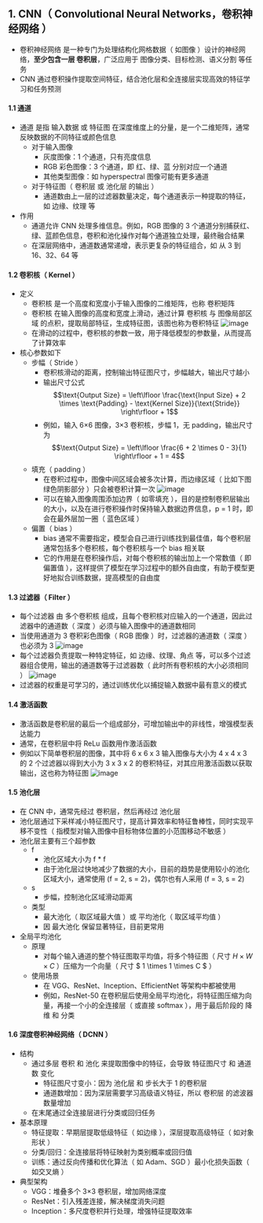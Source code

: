## 1. CNN（ Convolutional Neural Networks，卷积神经网络 ）

- 卷积神经网络 是一种专门为处理结构化网格数据（ 如图像 ）设计的神经网络，**至少包含一层 卷积层**，广泛应用于 图像分类、目标检测、语义分割 等任务
- CNN 通过卷积操作提取空间特征，结合池化层和全连接层实现高效的特征学习和任务预测

#### 1.1 通道

- 通道 是指 输入数据 或 特征图 在深度维度上的分量，是一个二维矩阵，通常反映数据的不同特征或颜色信息
  - 对于输入图像
    - 灰度图像：1 个通道，只有亮度信息
    - RGB 彩色图像：3 个通道，即 红、绿、蓝 分别对应一个通道
    - 其他类型图像：如 hyperspectral 图像可能有更多通道
  - 对于特征图（ 卷积层 或 池化层 的输出 ）
    - 通道数由上一层的过滤器数量决定，每个通道表示一种提取的特征，如 边缘、纹理 等
- 作用
  - 通道允许 CNN 处理多维信息。例如，RGB 图像的 3 个通道分别捕获红、绿、蓝颜色信息，卷积和池化操作对每个通道独立处理，最终融合结果
  - 在深层网络中，通道数通常递增，表示更复杂的特征组合，如 从 3 到 16、32、64 等

#### 1.2 卷积核（ Kernel ）

- 定义
  - 卷积核 是一个高度和宽度小于输入图像的二维矩阵，也称 卷积矩阵
  - 卷积核 在输入图像的高度和宽度上滑动，通过计算 卷积核 与 图像局部区域 的点积，提取局部特征，生成特征图，该图也称为卷积特征
    ![image](https://github.com/jianyi-gronk/jianyi-gronk/assets/95062803/b5da219b-192c-4a4a-b8c0-1fd269b6c41d)
  - 在滑动的过程中，卷积核的参数一致，用于降低模型的参数量，从而提高了计算效率
- 核心参数如下
  - 步幅（ Stride ）
    - 卷积核滑动的距离，控制输出特征图尺寸，步幅越大，输出尺寸越小
    - 输出尺寸公式
      $$\text{Output Size} = \left\lfloor \frac{\text{Input Size} + 2 \times \text{Padding} - \text{Kernel Size}}{\text{Stride}} \right\rfloor + 1$$
    - 例如，输入 6×6 图像，3×3 卷积核，步幅 1，无 padding，输出尺寸为
      $$\text{Output Size} = \left\lfloor \frac{6 + 2 \times 0 - 3}{1} \right\rfloor + 1 = 4$$
  - 填充（ padding ）
    - 在卷积过程中，图像中间区域会被多次计算，而边缘区域（ 比如下图绿色阴影部分 ）只会被卷积计算一次
      ![image](https://github.com/jianyi-gronk/jianyi-gronk/assets/95062803/84cb481c-3251-4a2f-9b6b-dd65ced7ca41)
    - 可以在输入图像周围添加边界（ 如零填充 ），目的是控制卷积层输出的大小，以及在进行卷积操作时保持输入数据边界信息，p = 1 时，即会在最外层加一圈（ 蓝色区域 ）
  - 偏置（ bias ）
    - bias 通常不需要指定，模型会自己进行训练找到最佳值，每个卷积层通常包括多个卷积核，每个卷积核与一个 bias 相关联
    - 它的作用是在卷积操作后，对每个卷积核的输出加上一个常数值（ 即偏置值 ），这样提供了模型在学习过程中的额外自由度，有助于模型更好地拟合训练数据，提高模型的自由度

#### 1.3 过滤器（ Filter ）

- 每个过滤器 由 多个卷积核 组成，且每个卷积核对应输入的一个通道，因此过滤器中的通道数（ 深度 ）必须与输入图像中的通道数相同
- 当使用通道为 3 卷积彩色图像（ RGB 图像 ）时，过滤器的通道数（ 深度 ）也必须为 3
  ![image](https://github.com/jianyi-gronk/jianyi-gronk/assets/95062803/48dd4436-a625-48d9-8099-61408310ed49)
- 每个过滤器负责提取一种特定特征，如 边缘、纹理、角点 等，可以多个过滤器组合使用，输出的通道数等于过滤器数（ 此时所有卷积核的大小必须相同 ）
  ![image](https://github.com/jianyi-gronk/jianyi-gronk/assets/95062803/f4806b26-c38e-40ed-8d1e-5b9f194ec025)
- 过滤器的权重是可学习的，通过训练优化以捕捉输入数据中最有意义的模式

#### 1.4 激活函数

- 激活函数是卷积层的最后一个组成部分，可增加输出中的非线性，增强模型表达能力
- 通常，在卷积层中将 ReLu 函数用作激活函数
- 例如以下简单卷积层的图像，其中将 6 x 6 x 3 输入图像与大小为 4 x 4 x 3 的 2 个过滤器以得到大小为 3 x 3 x 2 的卷积特征，对其应用激活函数以获取输出，这也称为特征图
  ![image](https://github.com/jianyi-gronk/jianyi-gronk/assets/95062803/20565953-9ab1-4b49-bf97-21029490f608)

#### 1.5 池化层

- 在 CNN 中，通常先经过 卷积层，然后再经过 池化层
- 池化层通过下采样减小特征图尺寸，提高计算效率和特征鲁棒性，同时实现平移不变性（ 指模型对输入图像中目标物体位置的小范围移动不敏感 ）
- 池化层主要有三个超参数
  - f
    - 池化区域大小为 f \* f
    - 由于池化层过快地减少了数据的大小，目前的趋势是使用较小的池化区域大小，通常使用 (f = 2, s = 2)，偶尔也有人采用 (f = 3, s = 2)
  - s
    - 步幅，控制池化区域滑动距离
  - 类型
    - 最大池化（ 取区域最大值 ）或 平均池化（ 取区域平均值 ）
    - 因 最大池化 保留显著特征，目前更常用
- 全局平均池化
  - 原理
    - 对每个输入通道的整个特征图取平均值，将多个特征图（ 尺寸 $H \times W \times C$ ）压缩为一个向量（ 尺寸 $ 1 \times 1 \times C $ ）
  - 使用场景
    - 在 VGG、ResNet、Inception、EfficientNet 等架构中都被使用
    - 例如，ResNet-50 在卷积层后使用全局平均池化，将特征图压缩为向量，再接一个小的全连接层（ 或直接 softmax ），用于最后阶段的 降维 和 分类

#### 1.6 深度卷积神经网络（ DCNN ）

- 结构
  - 通过多层 卷积 和 池化 来提取图像中的特征，会导致 特征图尺寸 和 通道数 变化
    - 特征图尺寸变小：因为 池化层 和 步长大于 1 的卷积层
    - 通道数增加：因为深层需要学习高级语义特征，所以 卷积层 的滤波器数量增加
  - 在末尾通过全连接层进行分类或回归任务
- 基本原理
  - 特征提取：早期层提取低级特征（ 如边缘 ），深层提取高级特征（ 如对象形状 ）
  - 分类/回归：全连接层将特征映射为类别概率或回归值
  - 训练：通过反向传播和优化算法（ 如 Adam、SGD ）最小化损失函数（ 如交叉熵 ）
- 典型架构
  - VGG：堆叠多个 3×3 卷积层，增加网络深度
  - ResNet：引入残差连接，解决梯度消失问题
  - Inception：多尺度卷积并行处理，增强特征提取效率
